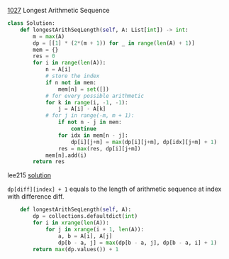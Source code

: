 [1027](https://leetcode.com/problems/longest-arithmetic-sequence/) Longest Arithmetic Sequence
 
```python
class Solution:
    def longestArithSeqLength(self, A: List[int]) -> int:
        m = max(A)
        dp = [[1] * (2*(m + 1)) for _ in range(len(A) + 1)]
        mem = {}
        res = 0
        for i in range(len(A)):
            n = A[i]
            # store the index
            if n not in mem:
                mem[n] = set([])
            # for every possible arithmetic
            for k in range(i, -1, -1):
                j = A[i] - A[k]
            # for j in range(-m, m + 1):
                if not n - j in mem:
                    continue
                for idx in mem[n - j]:
                    dp[i][j+m] = max(dp[i][j+m], dp[idx][j+m] + 1)
                res = max(res, dp[i][j+m])
            mem[n].add(i)
        return res
```

lee215 [solution](https://leetcode.com/problems/longest-arithmetic-sequence/discuss/274611/JavaC%2B%2BPython-DP)

`dp[diff][index] + 1` equals to the length of arithmetic sequence at index with difference diff.



```python
    def longestArithSeqLength(self, A):
        dp = collections.defaultdict(int)
        for i in xrange(len(A)):
            for j in xrange(i + 1, len(A)):
                a, b = A[i], A[j]
                dp[b - a, j] = max(dp[b - a, j], dp[b - a, i] + 1)
        return max(dp.values()) + 1
```